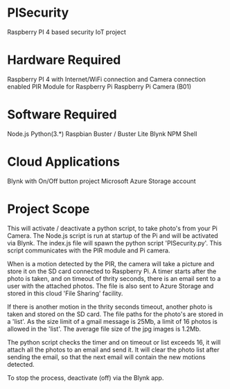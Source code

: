 # PISecurity
Raspberry PI 4 based security IoT project

# Hardware Required

Raspberry PI 4 with Internet/WiFi connection and Camera connection enabled
PIR Module for Raspberry Pi
Raspberry Pi Camera (B01)

# Software Required

Node.js
Python(3.*)
Raspbian Buster / Buster Lite
Blynk
NPM Shell

# Cloud Applications

Blynk with On/Off button project 
Microsoft Azure Storage account

# Project Scope

This will activate / deactivate a python script, to take photo's from your Pi Camera. The Node.js script is run at startup of
the Pi and will be activated via Blynk. The index.js file will spawn the python script 'PISecurity.py'. This script communicates with the PIR module and Pi camera. 

When is a motion detected by the PIR, the camera will take a picture and store it on the SD card connected to Raspberry Pi. A timer starts after the photo is taken, and on timeout of thrity seconds, there is an email sent to a user with the attached photos. The file is also sent to Azure Storage and stored in this cloud 'File Sharing' facility.

If there is another motion in the thrity seconds timeout, another photo is taken and stored on the SD card. The file paths for the photo's are stored in a 'list'. As the size limit of a gmail message is 25Mb, a limit of 16 photos is allowed in the 'list'. The average file size of the jpg images is 1.2Mb. 

The python script checks the timer and on timeout or list exceeds 16, it will attach all the photos to an email and send it.  It will clear the photo list after sending the email, so that the next email will contain the new motions detected. 

To stop the process, deactivate (off) via the Blynk app. 

